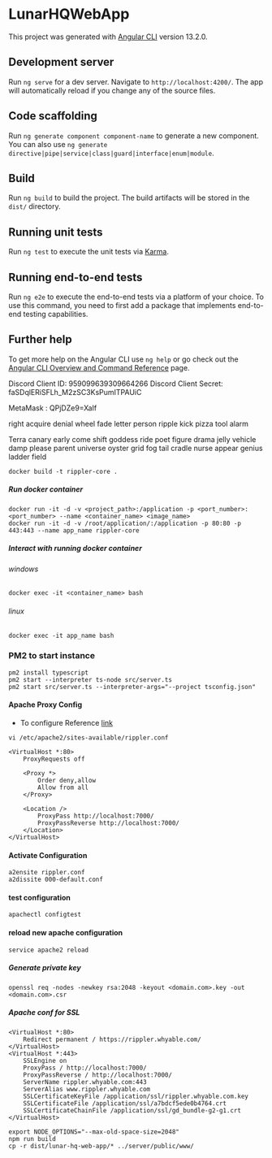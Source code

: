 # LunarHQWebApp

This project was generated with [Angular CLI](https://github.com/angular/angular-cli) version 13.2.0.

## Development server

Run `ng serve` for a dev server. Navigate to `http://localhost:4200/`. The app will automatically reload if you change any of the source files.

## Code scaffolding

Run `ng generate component component-name` to generate a new component. You can also use `ng generate directive|pipe|service|class|guard|interface|enum|module`.

## Build

Run `ng build` to build the project. The build artifacts will be stored in the `dist/` directory.

## Running unit tests

Run `ng test` to execute the unit tests via [Karma](https://karma-runner.github.io).

## Running end-to-end tests

Run `ng e2e` to execute the end-to-end tests via a platform of your choice. To use this command, you need to first add a package that implements end-to-end testing capabilities.

## Further help

To get more help on the Angular CLI use `ng help` or go check out the [Angular CLI Overview and Command Reference](https://angular.io/cli) page.

Discord Client ID: 959099639309664266
Discord Client Secret: faSDqlERiSFLh_M2zSC3KsPumITPAUiC

MetaMask : QPjDZe9=XaIf

right acquire denial wheel fade letter person ripple kick pizza tool alarm

Terra canary
early come shift goddess ride poet figure drama jelly vehicle damp please parent universe oyster grid fog tail cradle nurse appear genius ladder field


```
docker build -t rippler-core .
``` 

##### Run docker container

```
docker run -it -d -v <project_path>:/application -p <port_number>:<port_number> --name <container_name> <image_name>
docker run -it -d -v /root/application/:/application -p 80:80 -p 443:443 --name app_name rippler-core
```

##### Interact with running docker container

###### windows

```
docker exec -it <container_name> bash
```

###### linux

```
docker exec -it app_name bash 
```

### PM2 to start instance

```
pm2 install typescript
pm2 start --interpreter ts-node src/server.ts
pm2 start src/server.ts --interpreter-args="--project tsconfig.json"
```

#### Apache Proxy Config

- To configure
  Reference [link](https://medium.com/@sumitnair89/configure-apache-with-node-js-application-on-aws-ubuntu-18-04-server-for-different-http-ports-4e6838c7357f)

`
vi /etc/apache2/sites-available/rippler.conf
`

```
<VirtualHost *:80>
    ProxyRequests off
    
    <Proxy *>
        Order deny,allow
        Allow from all
    </Proxy>
    
    <Location />
        ProxyPass http://localhost:7000/
        ProxyPassReverse http://localhost:7000/
    </Location>
</VirtualHost>
```

#### Activate Configuration

```
a2ensite rippler.conf
a2dissite 000-default.conf
```

#### test configuration

```
apachectl configtest
```

#### reload new apache configuration

```
service apache2 reload
```

##### Generate private key

```
openssl req -nodes -newkey rsa:2048 -keyout <domain.com>.key -out <domain.com>.csr
```

##### Apache conf for SSL

```
<VirtualHost *:80>
    Redirect permanent / https://rippler.whyable.com/
</VirtualHost>
<VirtualHost *:443>
    SSLEngine on
    ProxyPass / http://localhost:7000/
    ProxyPassReverse / http://localhost:7000/
    ServerName rippler.whyable.com:443
    ServerAlias www.rippler.whyable.com
    SSLCertificateKeyFile /application/ssl/rippler.whyable.com.key
    SSLCertificateFile /application/ssl/a7bdcf5ede0b4764.crt
    SSLCertificateChainFile /application/ssl/gd_bundle-g2-g1.crt
</VirtualHost>
```

```
export NODE_OPTIONS="--max-old-space-size=2048"
npm run build
cp -r dist/lunar-hq-web-app/* ../server/public/www/
```
